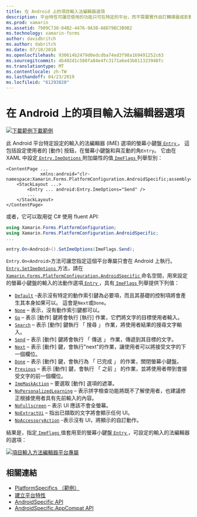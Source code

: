 ```yaml
---
title: 在 Android 上的項目輸入法編輯器選項
description: 平台特性可讓您使用的功能只可在特定的平台，而不需要實作自訂轉譯器或影響。 這篇文章說明如何使用 Android 平台特定設定的輸入的法編輯器選項的螢幕小鍵盤的項目。
ms.prod: xamarin
ms.assetid: 7909C738-04B2-4476-9A3B-A6D79BC3B9B2
ms.technology: xamarin-forms
author: davidbritch
ms.author: dabritch
ms.date: 07/10/2018
ms.openlocfilehash: 930614b2479d0edcdba74ed3f98a169491252c63
ms.sourcegitcommit: 4b402d1c508fa84e4fc3171a6e43b811323948fc
ms.translationtype: MT
ms.contentlocale: zh-TW
ms.lasthandoff: 04/23/2019
ms.locfileid: "61293820"
---
```

# <a name="entry-input-method-editor-options-on-android"></a>在 Android 上的項目輸入法編輯器選項

[![下載範例](~/media/shared/download.png)下載範例](https://developer.xamarin.com/samples/xamarin-forms/userinterface/platformspecifics/)

此 Android 平台特定設定的輸入的法編輯器 (IME) 選項的螢幕小鍵盤[ `Entry` ](xref:Xamarin.Forms.Entry)。 這包括設定使用者的 [動作] 按鈕，在螢幕小鍵盤和與互動的角`Entry`。 它由在 XAML 中設定[ `Entry.ImeOptions` ](xref:Xamarin.Forms.PlatformConfiguration.AndroidSpecific.Entry.ImeOptionsProperty)附加屬性的值[ `ImeFlags` ](xref:Xamarin.Forms.PlatformConfiguration.AndroidSpecific.ImeFlags)列舉型別：

```xaml
<ContentPage ...
             xmlns:android="clr-namespace:Xamarin.Forms.PlatformConfiguration.AndroidSpecific;assembly=Xamarin.Forms.Core">
    <StackLayout ...>
        <Entry ... android:Entry.ImeOptions="Send" />
        ...
    </StackLayout>
</ContentPage>
```

或者，它可以取用從 C# 使用 fluent API:

```csharp
using Xamarin.Forms.PlatformConfiguration;
using Xamarin.Forms.PlatformConfiguration.AndroidSpecific;
...

entry.On<Android>().SetImeOptions(ImeFlags.Send);
```

`Entry.On<Android>`方法可讓您指定這個平台專屬只會在 Android 上執行。 [ `Entry.SetImeOptions` ](xref:Xamarin.Forms.PlatformConfiguration.AndroidSpecific.Entry.SetImeOptions(Xamarin.Forms.IPlatformElementConfiguration{Xamarin.Forms.PlatformConfiguration.Android,Xamarin.Forms.Entry},Xamarin.Forms.PlatformConfiguration.AndroidSpecific.ImeFlags))方法，請在[ `Xamarin.Forms.PlatformConfiguration.AndroidSpecific` ](xref:Xamarin.Forms.PlatformConfiguration.AndroidSpecific)命名空間，用來設定的螢幕小鍵盤的輸入的法動作選項[ `Entry` ](xref:Xamarin.Forms.Entry)，具有[ `ImeFlags` ](xref:Xamarin.Forms.PlatformConfiguration.AndroidSpecific.ImeFlags)列舉提供下列值：

- [`Default`](xref:Xamarin.Forms.PlatformConfiguration.AndroidSpecific.ImeFlags.Default) -表示沒有特定的動作索引鍵為必要項，而且其基礎的控制項將會產生其本身如果可以。 這會是`Next`或`Done`。
- [`None`](xref:Xamarin.Forms.PlatformConfiguration.AndroidSpecific.ImeFlags.None) – 表示，沒有動作索引鍵都可以。
- [`Go`](xref:Xamarin.Forms.PlatformConfiguration.AndroidSpecific.ImeFlags.Go) – 表示 [動作] 鍵將會執行 [執行] 作業，它們將文字的目標使用者輸入。
- [`Search`](xref:Xamarin.Forms.PlatformConfiguration.AndroidSpecific.ImeFlags.Search) – 表示 [動作] 鍵執行 「 搜尋 」 作業，將使用者結果的搜尋文字輸入。
- [`Send`](xref:Xamarin.Forms.PlatformConfiguration.AndroidSpecific.ImeFlags.Send) – 表示 [動作] 鍵將會執行 「 傳送 」 作業，傳遞到其目標的文字。
- [`Next`](xref:Xamarin.Forms.PlatformConfiguration.AndroidSpecific.ImeFlags.Next) – 表示 [動作] 鍵，會執行"next"的作業，讓使用者可以將接受文字的下一個欄位。
- [`Done`](xref:Xamarin.Forms.PlatformConfiguration.AndroidSpecific.ImeFlags.Done) – 表示 [動作] 鍵，會執行為 「 已完成 」 的作業，關閉螢幕小鍵盤。
- [`Previous`](xref:Xamarin.Forms.PlatformConfiguration.AndroidSpecific.ImeFlags.Previous) – 表示 [動作] 鍵，會執行 「 之前 」 的作業，並將使用者帶到會接受文字的前一個欄位。
- [`ImeMaskAction`](xref:Xamarin.Forms.PlatformConfiguration.AndroidSpecific.ImeFlags.ImeMaskAction) – 要選取 [動作] 選項的遮罩。
- [`NoPersonalizedLearning`](xref:Xamarin.Forms.PlatformConfiguration.AndroidSpecific.ImeFlags.NoPersonalizedLearning) – 表示拼字檢查功能將既不了解使用者，也建議修正根據使用者具有先前輸入的內容。
- [`NoFullscreen`](xref:Xamarin.Forms.PlatformConfiguration.AndroidSpecific.ImeFlags.NoFullscreen) – 表示 UI 應該不會全螢幕。
- [`NoExtractUi`](xref:Xamarin.Forms.PlatformConfiguration.AndroidSpecific.ImeFlags.NoExtractUi) – 指出已擷取的文字將會顯示任何 UI。
- [`NoAccessoryAction`](xref:Xamarin.Forms.PlatformConfiguration.AndroidSpecific.ImeFlags.NoAccessoryAction) -表示沒有 UI，將顯示的自訂動作。

結果是，指定[ `ImeFlags` ](xref:Xamarin.Forms.PlatformConfiguration.AndroidSpecific.ImeFlags)值套用至的螢幕小鍵盤[ `Entry` ](xref:Xamarin.Forms.Entry)，可設定的輸入的法編輯器的選項：

[![項目輸入方法編輯器平台專屬](entry-ime-options-images/entry-imeoptions.png "項目輸入方法編輯器平台專屬")](entry-ime-options-images/entry-imeoptions-large.png#lightbox "項目輸入方法編輯器平台專屬")

## <a name="related-links"></a>相關連結

- [PlatformSpecifics （範例）](https://developer.xamarin.com/samples/xamarin-forms/userinterface/platformspecifics/)
- [建立平台特性](~/xamarin-forms/platform/platform-specifics/index.md#creating-platform-specifics)
- [AndroidSpecific API](xref:Xamarin.Forms.PlatformConfiguration.AndroidSpecific)
- [AndroidSpecific.AppCompat API](xref:Xamarin.Forms.PlatformConfiguration.AndroidSpecific.AppCompat)
